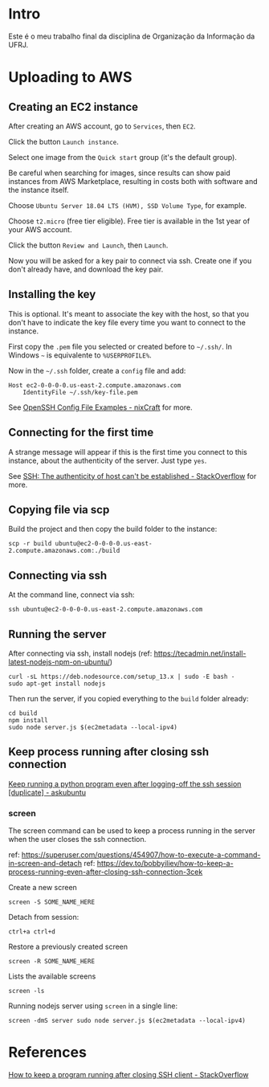 # Intro

Este é o meu trabalho final da disciplina de Organização da Informação da UFRJ.

# Uploading to AWS

## Creating an EC2 instance

After creating an AWS account, go to `Services`, then `EC2`.

Click the button `Launch instance`.

Select one image from the `Quick start` group
(it's the default group).

Be careful when searching for images, since results
can show paid instances from AWS Marketplace,
resulting in costs both with software and the instance itself.

Choose `Ubuntu Server 18.04 LTS (HVM), SSD Volume Type`, for example.

Choose `t2.micro` (free tier eligible).
Free tier is available in the 1st year of your AWS account.

Click the button `Review and Launch`, then `Launch`.

Now you will be asked for a key pair to connect via ssh.
Create one if you don't already have, and download the key pair.

## Installing the key

This is optional. It's meant to associate the key with the host, so that you don't have to indicate the key file
every time you want to connect to the instance.

First copy the `.pem` file you selected or created before to `~/.ssh/`.
In Windows `~` is equivalente to `%USERPROFILE%`.

Now in the `~/.ssh` folder, create a `config` file and add:

    Host ec2-0-0-0-0.us-east-2.compute.amazonaws.com
        IdentityFile ~/.ssh/key-file.pem

See [OpenSSH Config File Examples - nixCraft](https://www.cyberciti.biz/faq/create-ssh-config-file-on-linux-unix/) for more.

## Connecting for the first time

A strange message will appear if this is the first time
you connect to this instance, about the authenticity of the
server. Just type `yes`.

See [SSH: The authenticity of host <host> can't be established - StackOverflow](https://superuser.com/questions/421074/ssh-the-authenticity-of-host-host-cant-be-established) for more.

## Copying file via scp

Build the project and then copy the build folder to the instance:

    scp -r build ubuntu@ec2-0-0-0-0.us-east-2.compute.amazonaws.com:./build

## Connecting via ssh

At the command line, connect via ssh:

    ssh ubuntu@ec2-0-0-0-0.us-east-2.compute.amazonaws.com

## Running the server

After connecting via ssh, install nodejs (ref: https://tecadmin.net/install-latest-nodejs-npm-on-ubuntu/)

    curl -sL https://deb.nodesource.com/setup_13.x | sudo -E bash -
    sudo apt-get install nodejs

Then run the server, if you copied everything to the `build` folder already:

    cd build
    npm install
    sudo node server.js $(ec2metadata --local-ipv4)

## Keep process running after closing ssh connection

[Keep running a python program even after logging-off the ssh session [duplicate] - askubuntu](https://askubuntu.com/questions/921494/keep-running-a-python-program-even-after-logging-off-the-ssh-session)

### screen

The screen command can be used to keep a process running
in the server when the user closes the ssh connection.

ref: https://superuser.com/questions/454907/how-to-execute-a-command-in-screen-and-detach
ref: https://dev.to/bobbyiliev/how-to-keep-a-process-running-even-after-closing-ssh-connection-3cek

Create a new screen

    screen -S SOME_NAME_HERE

Detach from session:

    ctrl+a ctrl+d

Restore a previously created screen

    screen -R SOME_NAME_HERE

Lists the available screens

    screen -ls

Running nodejs server using `screen` in a single line:

    screen -dmS server sudo node server.js $(ec2metadata --local-ipv4)

# References

[How to keep a program running after closing SSH client - StackOverflow](https://askubuntu.com/questions/8653/how-to-keep-processes-running-after-ending-ssh-session)
